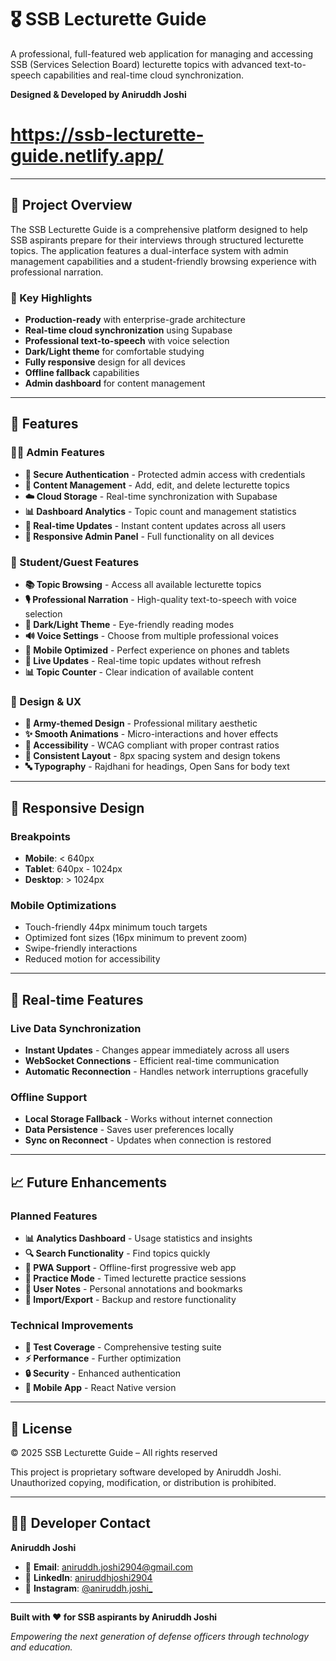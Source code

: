 # 🎖️ SSB Lecturette Guide

A professional, full-featured web application for managing and accessing SSB (Services Selection Board) lecturette topics with advanced text-to-speech capabilities and real-time cloud synchronization.

**Designed & Developed by Aniruddh Joshi**
# https://ssb-lecturette-guide.netlify.app/
---

## 🌟 **Project Overview**

The SSB Lecturette Guide is a comprehensive platform designed to help SSB aspirants prepare for their interviews through structured lecturette topics. The application features a dual-interface system with admin management capabilities and a student-friendly browsing experience with professional narration.

### **🎯 Key Highlights**
- **Production-ready** with enterprise-grade architecture
- **Real-time cloud synchronization** using Supabase
- **Professional text-to-speech** with voice selection
- **Dark/Light theme** for comfortable studying
- **Fully responsive** design for all devices
- **Offline fallback** capabilities
- **Admin dashboard** for content management

---

## 🚀 **Features**

### **👨‍💼 Admin Features**
- **🔐 Secure Authentication** - Protected admin access with credentials
- **📝 Content Management** - Add, edit, and delete lecturette topics
- **☁️ Cloud Storage** - Real-time synchronization with Supabase
- **📊 Dashboard Analytics** - Topic count and management statistics
- **🔄 Real-time Updates** - Instant content updates across all users
- **📱 Responsive Admin Panel** - Full functionality on all devices

### **👥 Student/Guest Features**
- **📚 Topic Browsing** - Access all available lecturette topics
- **🎙️ Professional Narration** - High-quality text-to-speech with voice selection
- **🌙 Dark/Light Theme** - Eye-friendly reading modes
- **🔊 Voice Settings** - Choose from multiple professional voices
- **📱 Mobile Optimized** - Perfect experience on phones and tablets
- **🔄 Live Updates** - Real-time topic updates without refresh
- **📊 Topic Counter** - Clear indication of available content

### **🎨 Design & UX**
- **🎨 Army-themed Design** - Professional military aesthetic
- **✨ Smooth Animations** - Micro-interactions and hover effects
- **🎯 Accessibility** - WCAG compliant with proper contrast ratios
- **📐 Consistent Layout** - 8px spacing system and design tokens
- **🔤 Typography** - Rajdhani for headings, Open Sans for body text

---

## 📱 **Responsive Design**

### **Breakpoints**
- **Mobile**: < 640px
- **Tablet**: 640px - 1024px
- **Desktop**: > 1024px

### **Mobile Optimizations**
- Touch-friendly 44px minimum touch targets
- Optimized font sizes (16px minimum to prevent zoom)
- Swipe-friendly interactions
- Reduced motion for accessibility

---

## 🔄 **Real-time Features**

### **Live Data Synchronization**
- **Instant Updates** - Changes appear immediately across all users
- **WebSocket Connections** - Efficient real-time communication
- **Automatic Reconnection** - Handles network interruptions gracefully

### **Offline Support**
- **Local Storage Fallback** - Works without internet connection
- **Data Persistence** - Saves user preferences locally
- **Sync on Reconnect** - Updates when connection is restored

---

## 📈 **Future Enhancements**

### **Planned Features**
- **📊 Analytics Dashboard** - Usage statistics and insights
- **🔍 Search Functionality** - Find topics quickly
- **📱 PWA Support** - Offline-first progressive web app
- **🎯 Practice Mode** - Timed lecturette practice sessions
- **📝 User Notes** - Personal annotations and bookmarks
- **🔄 Import/Export** - Backup and restore functionality

### **Technical Improvements**
- **🧪 Test Coverage** - Comprehensive testing suite
- **⚡ Performance** - Further optimization
- **🔒 Security** - Enhanced authentication
- **📱 Mobile App** - React Native version

---

## 📄 **License**

© 2025 SSB Lecturette Guide – All rights reserved

This project is proprietary software developed by Aniruddh Joshi. Unauthorized copying, modification, or distribution is prohibited.

---

## 👨‍💻 **Developer Contact**

**Aniruddh Joshi**
- 📧 **Email**: [aniruddh.joshi2904@gmail.com](mailto:aniruddh.joshi2904@gmail.com)
- 💼 **LinkedIn**: [aniruddhjoshi2904](https://www.linkedin.com/in/aniruddhjoshi2904/)
- 📱 **Instagram**: [@aniruddh.joshi_](https://www.instagram.com/aniruddh.joshi_)

---

**Built with ❤️ for SSB aspirants by Aniruddh Joshi**

*Empowering the next generation of defense officers through technology and education.*
